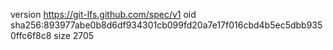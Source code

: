 version https://git-lfs.github.com/spec/v1
oid sha256:893977abe0b8d6df934301cb099fd20a7e17f016cbd4b5ec5dbb9350ffc6f8c8
size 2705
